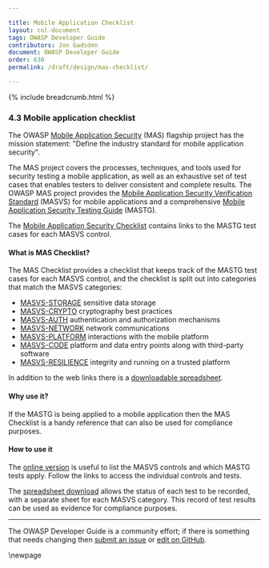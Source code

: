 ```yaml
---

title: Mobile Application Checklist
layout: col-document
tags: OWASP Developer Guide
contributors: Jon Gadsden
document: OWASP Developer Guide
order: 630
permalink: /draft/design/mas-checklist/

---
```


{% include breadcrumb.html %}

### 4.3 Mobile application checklist

The OWASP [Mobile Application Security][masproject] (MAS) flagship project has the mission statement:
"Define the industry standard for mobile application security".

The MAS project covers the processes, techniques, and tools used for security testing a mobile application,
as well as an exhaustive set of test cases that enables testers to deliver consistent and complete results.
The OWASP MAS project provides the [Mobile Application Security Verification Standard][masvs] (MASVS)
for mobile applications and a comprehensive [Mobile Application Security Testing Guide][mastg] (MASTG).

The [Mobile Application Security Checklist][masc] contains links to the MASTG test cases for each MASVS control.

#### What is MAS Checklist?

The MAS Checklist provides a checklist that keeps track of the MASTG test cases for each MASVS control,
and the checklist is split out into categories that match the MASVS categories:

* [MASVS-STORAGE](https://mas.owasp.org/checklists/MASVS-STORAGE/) sensitive data storage
* [MASVS-CRYPTO](https://mas.owasp.org/checklists/MASVS-CRYPTO/) cryptography best practices
* [MASVS-AUTH](https://mas.owasp.org/checklists/MASVS-AUTH/) authentication and authorization mechanisms
* [MASVS-NETWORK](https://mas.owasp.org/checklists/MASVS-NETWORK/) network communications
* [MASVS-PLATFORM](https://mas.owasp.org/checklists/MASVS-PLATFORM/) interactions with the mobile platform
* [MASVS-CODE](https://mas.owasp.org/checklists/MASVS-CODE/) platform and data entry points along with third-party software
* [MASVS-RESILIENCE](https://mas.owasp.org/checklists/MASVS-RESILIENCE/) integrity and running on a trusted platform

In addition to the web links there is a [downloadable spreadsheet][masxls].

#### Why use it?

If the MASTG is being applied to a mobile application then the MAS Checklist is a handy reference
that can also be used for compliance purposes.

#### How to use it

The [online version][masc] is useful to list the MASVS controls and which MASTG tests apply.
Follow the links to access the individual controls and tests.

The [spreadsheet download][masxls] allows the status of each test to be recorded,
with a separate sheet for each MASVS category.
This record of test results can be used as evidence for compliance purposes.

----

The OWASP Developer Guide is a community effort; if there is something that needs changing
then [submit an issue][issue0603] or [edit on GitHub][edit0603].

[edit0603]: https://github.com/OWASP/www-project-developer-guide/blob/main/draft/06-design/03-mas-checklist.md
[issue0603]: https://github.com/OWASP/www-project-developer-guide/issues/new?labels=enhancement&template=request.md&title=Update:%2006-design/03-mas-checklist
[masproject]: https://owasp.org/www-project-mobile-app-security/
[masxls]: https://github.com/OWASP/owasp-mastg/releases/latest/download/OWASP_MAS_Checklist.xlsx
[masc]: https://mas.owasp.org/checklists/
[mastg]: https://mas.owasp.org/MASTG/
[masvs]: https://mas.owasp.org/MASVS/

\newpage
